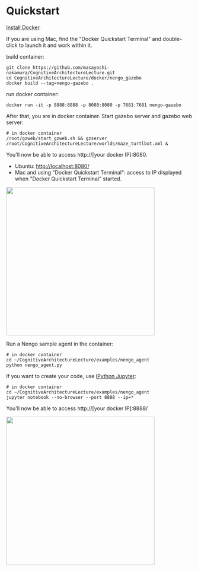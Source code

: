 

# Quickstart
[Install Docker](https://docs.docker.com/engine/installation/).


If you are using Mac, find the "Docker Quickstart Terminal" and double-click to launch it and work within it.

build container:

```
git clone https://github.com/masayoshi-nakamura/CognitiveArchitectureLecture.git
cd CognitiveArchitectureLecture/docker/nengo_gazebo
docker build --tag=nengo-gazebo .
```

run docker container:

```
docker run -it -p 8888:8888 -p 8080:8080 -p 7681:7681 nengo-gazebo
```

After that, you are in docker container. Start gazebo server and gazebo web server:

```
# in docker container
/root/gzweb/start_gzweb.sh && gzserver /root/CognitiveArchitectureLecture/worlds/maze_turtlbot.xml &
```

You'll now be able to access http://[your docker IP]:8080. 
 - Ubuntu: [http://localhost:8080/](http://localhost:8080/)
 - Mac and using "Docker Quickstart Terminal": access to IP displayed when "Docker Quickstart Terminal" started.

<img src="https://cloud.githubusercontent.com/assets/1708549/13484633/fd0aa402-e142-11e5-8b4a-cd4be83954e4.png" width=400/>


Run a Nengo sample agent in the container:

```
# in docker container
cd ~/CognitiveArchitectureLecture/examples/nengo_agent 
python nengo_agent.py
```

If you want to create your code, use [IPython Jupyter](http://ipython.org/):

```
# in docker container
cd ~/CognitiveArchitectureLecture/examples/nengo_agent
jupyter notebook --no-browser --port 8888 --ip=*
```

You'll now be able to access http://[your docker IP]:8888/ 


<img src="https://cloud.githubusercontent.com/assets/1708549/13484604/d72e9cf2-e142-11e5-8ac9-e4eb9e8978c1.png" width=400/>



